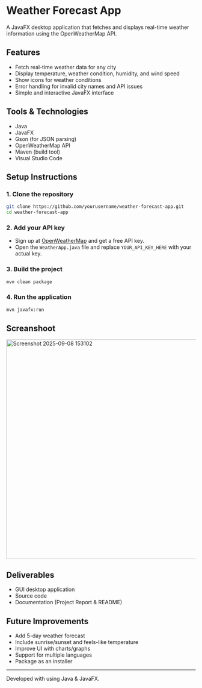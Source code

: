# Weather Forecast App

A JavaFX desktop application that fetches and displays real-time weather information using the OpenWeatherMap API.

##  Features
- Fetch real-time weather data for any city
- Display temperature, weather condition, humidity, and wind speed
- Show icons for weather conditions
- Error handling for invalid city names and API issues
- Simple and interactive JavaFX interface

##  Tools & Technologies
- Java
- JavaFX
- Gson (for JSON parsing)
- OpenWeatherMap API
- Maven (build tool)
- Visual Studio Code

##  Setup Instructions

### 1. Clone the repository
```bash
git clone https://github.com/yourusername/weather-forecast-app.git
cd weather-forecast-app
```

### 2. Add your API key
- Sign up at [OpenWeatherMap](https://openweathermap.org/api) and get a free API key.
- Open the `WeatherApp.java` file and replace `YOUR_API_KEY_HERE` with your actual key.

### 3. Build the project
```bash
mvn clean package
```

### 4. Run the application
```bash
mvn javafx:run
```
## Screanshoot
<img width="655" height="583" alt="Screenshot 2025-09-08 153102" src="https://github.com/user-attachments/assets/0aabcf25-5210-45f8-bcdf-722159c6914e" />


##  Deliverables
- GUI desktop application
- Source code
- Documentation (Project Report & README)

##  Future Improvements
- Add 5-day weather forecast
- Include sunrise/sunset and feels-like temperature
- Improve UI with charts/graphs
- Support for multiple languages
- Package as an installer

---
 Developed with using Java & JavaFX.
